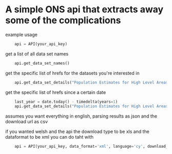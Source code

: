 # A simple ONS api that extracts away some of the complications

example usage

```python
    api = API(your_api_key)
```

get a list of all data set names
```python
    api.get_data_set_names()
```

get the specific list of hrefs for the datasets you're interested in
```python
    api.get_data_set_details("Population Estimates for High Level Areas")
```

get the specific list of hrefs since a certain date
```python
    last_year = date.today() - timedelta(years=1)
    api.get_data_set_details("Population Estimates for High Level Areas", since_date=last_year)
```

assumes you want everything in english, parsing results as json and the download url as csv

if you wanted welsh  and the api the download type to be xls and the dataformat to be xml
you can do taht with
```python
    api = API(your_api_key, data_format='xml', language='cy', download_type='XLS')
```
